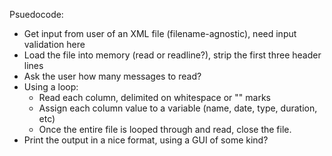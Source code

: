 Psuedocode:

* Get input from user of an XML file (filename-agnostic), need input validation here
* Load the file into memory (read or readline?), strip the first three header lines
* Ask the user how many messages to read?
* Using a loop:
  * Read each column, delimited on whitespace or "" marks
  * Assign each column value to a variable (name, date, type, duration, etc)
  * Once the entire file is looped through and read, close the file.
* Print the output in a nice format, using a GUI of some kind?
